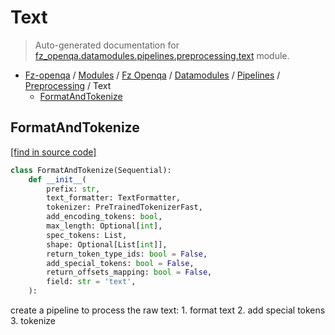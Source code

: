 # Text

> Auto-generated documentation for [fz_openqa.datamodules.pipelines.preprocessing.text](blob/master/fz_openqa/datamodules/pipelines/preprocessing/text.py) module.

- [Fz-openqa](../../../../README.md#fz-openqa-index) / [Modules](../../../../MODULES.md#fz-openqa-modules) / [Fz Openqa](../../../index.md#fz-openqa) / [Datamodules](../../index.md#datamodules) / [Pipelines](../index.md#pipelines) / [Preprocessing](index.md#preprocessing) / Text
    - [FormatAndTokenize](#formatandtokenize)

## FormatAndTokenize

[[find in source code]](blob/master/fz_openqa/datamodules/pipelines/preprocessing/text.py#L19)

```python
class FormatAndTokenize(Sequential):
    def __init__(
        prefix: str,
        text_formatter: TextFormatter,
        tokenizer: PreTrainedTokenizerFast,
        add_encoding_tokens: bool,
        max_length: Optional[int],
        spec_tokens: List,
        shape: Optional[List[int]],
        return_token_type_ids: bool = False,
        add_special_tokens: bool = False,
        return_offsets_mapping: bool = False,
        field: str = 'text',
    ):
```

create a pipeline to process the raw text:
    1. format text
    2. add special tokens
    3. tokenize

